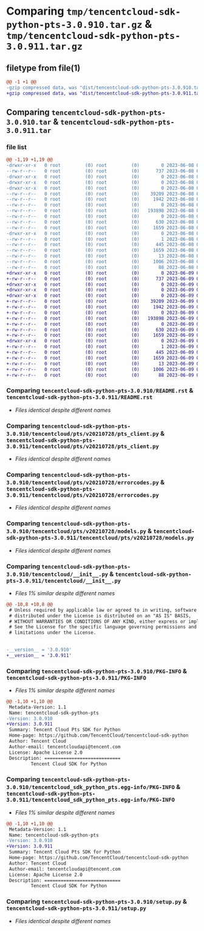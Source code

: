 # Comparing `tmp/tencentcloud-sdk-python-pts-3.0.910.tar.gz` & `tmp/tencentcloud-sdk-python-pts-3.0.911.tar.gz`

## filetype from file(1)

```diff
@@ -1 +1 @@
-gzip compressed data, was "dist/tencentcloud-sdk-python-pts-3.0.910.tar", last modified: Thu Jun  8 09:17:09 2023, max compression
+gzip compressed data, was "dist/tencentcloud-sdk-python-pts-3.0.911.tar", last modified: Fri Jun  9 02:24:51 2023, max compression
```

## Comparing `tencentcloud-sdk-python-pts-3.0.910.tar` & `tencentcloud-sdk-python-pts-3.0.911.tar`

### file list

```diff
@@ -1,19 +1,19 @@
-drwxr-xr-x   0 root         (0) root         (0)        0 2023-06-08 09:17:09.000000 tencentcloud-sdk-python-pts-3.0.910/
--rw-r--r--   0 root         (0) root         (0)      737 2023-06-08 09:17:09.000000 tencentcloud-sdk-python-pts-3.0.910/README.rst
-drwxr-xr-x   0 root         (0) root         (0)        0 2023-06-08 09:17:09.000000 tencentcloud-sdk-python-pts-3.0.910/tencentcloud/
-drwxr-xr-x   0 root         (0) root         (0)        0 2023-06-08 09:17:09.000000 tencentcloud-sdk-python-pts-3.0.910/tencentcloud/pts/
-drwxr-xr-x   0 root         (0) root         (0)        0 2023-06-08 09:17:09.000000 tencentcloud-sdk-python-pts-3.0.910/tencentcloud/pts/v20210728/
--rw-r--r--   0 root         (0) root         (0)    39209 2023-06-08 09:17:09.000000 tencentcloud-sdk-python-pts-3.0.910/tencentcloud/pts/v20210728/pts_client.py
--rw-r--r--   0 root         (0) root         (0)     1942 2023-06-08 09:17:09.000000 tencentcloud-sdk-python-pts-3.0.910/tencentcloud/pts/v20210728/errorcodes.py
--rw-r--r--   0 root         (0) root         (0)        0 2023-06-08 09:17:09.000000 tencentcloud-sdk-python-pts-3.0.910/tencentcloud/pts/v20210728/__init__.py
--rw-r--r--   0 root         (0) root         (0)   193898 2023-06-08 09:17:09.000000 tencentcloud-sdk-python-pts-3.0.910/tencentcloud/pts/v20210728/models.py
--rw-r--r--   0 root         (0) root         (0)        0 2023-06-08 09:17:09.000000 tencentcloud-sdk-python-pts-3.0.910/tencentcloud/pts/__init__.py
--rw-r--r--   0 root         (0) root         (0)      630 2023-06-08 09:17:09.000000 tencentcloud-sdk-python-pts-3.0.910/tencentcloud/__init__.py
--rw-r--r--   0 root         (0) root         (0)     1659 2023-06-08 09:17:09.000000 tencentcloud-sdk-python-pts-3.0.910/PKG-INFO
-drwxr-xr-x   0 root         (0) root         (0)        0 2023-06-08 09:17:09.000000 tencentcloud-sdk-python-pts-3.0.910/tencentcloud_sdk_python_pts.egg-info/
--rw-r--r--   0 root         (0) root         (0)        1 2023-06-08 09:17:09.000000 tencentcloud-sdk-python-pts-3.0.910/tencentcloud_sdk_python_pts.egg-info/dependency_links.txt
--rw-r--r--   0 root         (0) root         (0)      445 2023-06-08 09:17:09.000000 tencentcloud-sdk-python-pts-3.0.910/tencentcloud_sdk_python_pts.egg-info/SOURCES.txt
--rw-r--r--   0 root         (0) root         (0)     1659 2023-06-08 09:17:09.000000 tencentcloud-sdk-python-pts-3.0.910/tencentcloud_sdk_python_pts.egg-info/PKG-INFO
--rw-r--r--   0 root         (0) root         (0)       13 2023-06-08 09:17:09.000000 tencentcloud-sdk-python-pts-3.0.910/tencentcloud_sdk_python_pts.egg-info/top_level.txt
--rw-r--r--   0 root         (0) root         (0)     1006 2023-06-08 09:17:09.000000 tencentcloud-sdk-python-pts-3.0.910/setup.py
--rw-r--r--   0 root         (0) root         (0)       88 2023-06-08 09:17:09.000000 tencentcloud-sdk-python-pts-3.0.910/setup.cfg
+drwxr-xr-x   0 root         (0) root         (0)        0 2023-06-09 02:24:51.000000 tencentcloud-sdk-python-pts-3.0.911/
+-rw-r--r--   0 root         (0) root         (0)      737 2023-06-09 02:24:51.000000 tencentcloud-sdk-python-pts-3.0.911/README.rst
+drwxr-xr-x   0 root         (0) root         (0)        0 2023-06-09 02:24:51.000000 tencentcloud-sdk-python-pts-3.0.911/tencentcloud/
+drwxr-xr-x   0 root         (0) root         (0)        0 2023-06-09 02:24:51.000000 tencentcloud-sdk-python-pts-3.0.911/tencentcloud/pts/
+drwxr-xr-x   0 root         (0) root         (0)        0 2023-06-09 02:24:51.000000 tencentcloud-sdk-python-pts-3.0.911/tencentcloud/pts/v20210728/
+-rw-r--r--   0 root         (0) root         (0)    39209 2023-06-09 02:24:51.000000 tencentcloud-sdk-python-pts-3.0.911/tencentcloud/pts/v20210728/pts_client.py
+-rw-r--r--   0 root         (0) root         (0)     1942 2023-06-09 02:24:51.000000 tencentcloud-sdk-python-pts-3.0.911/tencentcloud/pts/v20210728/errorcodes.py
+-rw-r--r--   0 root         (0) root         (0)        0 2023-06-09 02:24:51.000000 tencentcloud-sdk-python-pts-3.0.911/tencentcloud/pts/v20210728/__init__.py
+-rw-r--r--   0 root         (0) root         (0)   193898 2023-06-09 02:24:51.000000 tencentcloud-sdk-python-pts-3.0.911/tencentcloud/pts/v20210728/models.py
+-rw-r--r--   0 root         (0) root         (0)        0 2023-06-09 02:24:51.000000 tencentcloud-sdk-python-pts-3.0.911/tencentcloud/pts/__init__.py
+-rw-r--r--   0 root         (0) root         (0)      630 2023-06-09 02:24:51.000000 tencentcloud-sdk-python-pts-3.0.911/tencentcloud/__init__.py
+-rw-r--r--   0 root         (0) root         (0)     1659 2023-06-09 02:24:51.000000 tencentcloud-sdk-python-pts-3.0.911/PKG-INFO
+drwxr-xr-x   0 root         (0) root         (0)        0 2023-06-09 02:24:51.000000 tencentcloud-sdk-python-pts-3.0.911/tencentcloud_sdk_python_pts.egg-info/
+-rw-r--r--   0 root         (0) root         (0)        1 2023-06-09 02:24:51.000000 tencentcloud-sdk-python-pts-3.0.911/tencentcloud_sdk_python_pts.egg-info/dependency_links.txt
+-rw-r--r--   0 root         (0) root         (0)      445 2023-06-09 02:24:51.000000 tencentcloud-sdk-python-pts-3.0.911/tencentcloud_sdk_python_pts.egg-info/SOURCES.txt
+-rw-r--r--   0 root         (0) root         (0)     1659 2023-06-09 02:24:51.000000 tencentcloud-sdk-python-pts-3.0.911/tencentcloud_sdk_python_pts.egg-info/PKG-INFO
+-rw-r--r--   0 root         (0) root         (0)       13 2023-06-09 02:24:51.000000 tencentcloud-sdk-python-pts-3.0.911/tencentcloud_sdk_python_pts.egg-info/top_level.txt
+-rw-r--r--   0 root         (0) root         (0)     1006 2023-06-09 02:24:51.000000 tencentcloud-sdk-python-pts-3.0.911/setup.py
+-rw-r--r--   0 root         (0) root         (0)       88 2023-06-09 02:24:51.000000 tencentcloud-sdk-python-pts-3.0.911/setup.cfg
```

### Comparing `tencentcloud-sdk-python-pts-3.0.910/README.rst` & `tencentcloud-sdk-python-pts-3.0.911/README.rst`

 * *Files identical despite different names*

### Comparing `tencentcloud-sdk-python-pts-3.0.910/tencentcloud/pts/v20210728/pts_client.py` & `tencentcloud-sdk-python-pts-3.0.911/tencentcloud/pts/v20210728/pts_client.py`

 * *Files identical despite different names*

### Comparing `tencentcloud-sdk-python-pts-3.0.910/tencentcloud/pts/v20210728/errorcodes.py` & `tencentcloud-sdk-python-pts-3.0.911/tencentcloud/pts/v20210728/errorcodes.py`

 * *Files identical despite different names*

### Comparing `tencentcloud-sdk-python-pts-3.0.910/tencentcloud/pts/v20210728/models.py` & `tencentcloud-sdk-python-pts-3.0.911/tencentcloud/pts/v20210728/models.py`

 * *Files identical despite different names*

### Comparing `tencentcloud-sdk-python-pts-3.0.910/tencentcloud/__init__.py` & `tencentcloud-sdk-python-pts-3.0.911/tencentcloud/__init__.py`

 * *Files 1% similar despite different names*

```diff
@@ -10,8 +10,8 @@
 # Unless required by applicable law or agreed to in writing, software
 # distributed under the License is distributed on an "AS IS" BASIS,
 # WITHOUT WARRANTIES OR CONDITIONS OF ANY KIND, either express or implied.
 # See the License for the specific language governing permissions and
 # limitations under the License.
 
 
-__version__ = '3.0.910'
+__version__ = '3.0.911'
```

### Comparing `tencentcloud-sdk-python-pts-3.0.910/PKG-INFO` & `tencentcloud-sdk-python-pts-3.0.911/PKG-INFO`

 * *Files 1% similar despite different names*

```diff
@@ -1,10 +1,10 @@
 Metadata-Version: 1.1
 Name: tencentcloud-sdk-python-pts
-Version: 3.0.910
+Version: 3.0.911
 Summary: Tencent Cloud Pts SDK for Python
 Home-page: https://github.com/TencentCloud/tencentcloud-sdk-python
 Author: Tencent Cloud
 Author-email: tencentcloudapi@tencent.com
 License: Apache License 2.0
 Description: ============================
         Tencent Cloud SDK for Python
```

### Comparing `tencentcloud-sdk-python-pts-3.0.910/tencentcloud_sdk_python_pts.egg-info/PKG-INFO` & `tencentcloud-sdk-python-pts-3.0.911/tencentcloud_sdk_python_pts.egg-info/PKG-INFO`

 * *Files 1% similar despite different names*

```diff
@@ -1,10 +1,10 @@
 Metadata-Version: 1.1
 Name: tencentcloud-sdk-python-pts
-Version: 3.0.910
+Version: 3.0.911
 Summary: Tencent Cloud Pts SDK for Python
 Home-page: https://github.com/TencentCloud/tencentcloud-sdk-python
 Author: Tencent Cloud
 Author-email: tencentcloudapi@tencent.com
 License: Apache License 2.0
 Description: ============================
         Tencent Cloud SDK for Python
```

### Comparing `tencentcloud-sdk-python-pts-3.0.910/setup.py` & `tencentcloud-sdk-python-pts-3.0.911/setup.py`

 * *Files identical despite different names*

